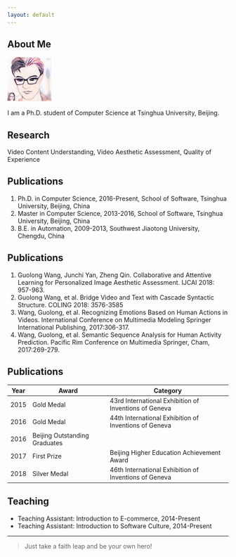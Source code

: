 ```yaml
---
layout: default
---
```


## About Me

<img class="profile-picture" src="profile.jpg" width="20%">

I am a Ph.D. student of Computer Science at Tsinghua University, Beijing.

## Research

Video Content Understanding, Video Aesthetic Assessment, Quality of Experience

## Publications

1. Ph.D. in Computer Science, 2016-Present, School of Software, Tsinghua University, Beijing, China
2. Master in Computer Science, 2013-2016, School of Software, Tsinghua University, Beijing, China
3. B.E. in Automation, 2009-2013, Southwest Jiaotong University, Chengdu, China

## Publications

1. Guolong Wang, Junchi Yan, Zheng Qin. Collaborative and Attentive Learning for Personalized Image Aesthetic Assessment. IJCAI 2018: 957-963.
2. Guolong Wang, et al. Bridge Video and Text with Cascade Syntactic Structure. COLING 2018: 3576-3585
3. Wang, Guolong, et al. Recognizing Emotions Based on Human Actions in Videos. International Conference on Multimedia Modeling Springer International Publishing, 2017:306-317.
4. Wang, Guolong, et al. Semantic Sequence Analysis for Human Activity Prediction. Pacific Rim Conference on Multimedia Springer, Cham, 2017:269-279.

## Publications

Year | Award | Category
-----|-------|--------
2015 | Gold Medal | 43rd International Exhibition of Inventions of Geneva
2016 | Gold Medal | 44th International Exhibition of Inventions of Geneva
2016 | Beijing Outstanding Graduates |
2017 | First Prize | Beijing Higher Education Achievement Award
2018 | Silver Medal | 46th International Exhibition of Inventions of Geneva

## Teaching

* Teaching Assistant: Introduction to E-commerce, 2014-Present
* Teaching Assistant: Introduction to Software Culture, 2014-Present

---

> Just take a faith leap and be your own hero!

